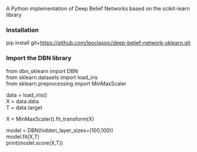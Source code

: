 A Python implementation of Deep Belief Networks based on the scikit-learn library

### Installation ###
pip install git+https://github.com/leoclassic/deep-belief-network-sklearn.git

### Import the DBN library ###
from dbn_sklearn import DBN\
from sklearn.datasets import load_iris\
from sklearn.preprocessing import MinMaxScaler

data = load_iris()\
X = data.data\
T = data.target

X = MinMaxScaler().fit_transform(X)

model = DBN(hidden_layer_sizes=(100,100))\
model.fit(X,T)\
print(model.score(X,T))
